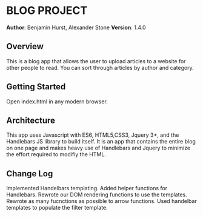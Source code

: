 # BLOG PROJECT

**Author**: Benjamin Hurst, Alexander Stone
**Version**: 1.4.0

## Overview
This is a blog app that allows the user to upload articles to a website for other people to read. You can sort through articles by author and category.

## Getting Started
Open index.html in any modern browser.

## Architecture
This app uses Javascript with ES6, HTML5,CSS3, Jquery 3+, and the Handlebars JS library to build itself. It is an app that contains the entire blog on one page and makes heavy use of Handlebars and Jquery to minimize the effort required to modifiy the HTML.


## Change Log
Implemented Handelbars templating.
Added helper functions for Handlebars.
Rewrote our DOM rendering functions to use the templates.
Rewrote as many fucnctions as possible to arrow functions.
Used handelbar templates to populate the filter template.